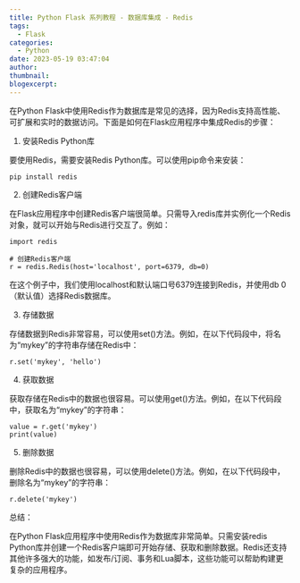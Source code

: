 ```yaml
---
title: Python Flask 系列教程 - 数据库集成 - Redis
tags:
  - Flask
categories:
  - Python
date: 2023-05-19 03:47:04
author:
thumbnail:
blogexcerpt:
---
```

在Python Flask中使用Redis作为数据库是常见的选择，因为Redis支持高性能、可扩展和实时的数据访问。下面是如何在Flask应用程序中集成Redis的步骤：

1. 安装Redis Python库

要使用Redis，需要安装Redis Python库。可以使用pip命令来安装： 

```
pip install redis
```

2. 创建Redis客户端

在Flask应用程序中创建Redis客户端很简单。只需导入redis库并实例化一个Redis对象，就可以开始与Redis进行交互了。例如： 

```
import redis

# 创建Redis客户端
r = redis.Redis(host='localhost', port=6379, db=0)
```

在这个例子中，我们使用localhost和默认端口号6379连接到Redis，并使用db 0（默认值）选择Redis数据库。

3. 存储数据

存储数据到Redis非常容易，可以使用set()方法。例如，在以下代码段中，将名为“mykey”的字符串存储在Redis中： 

```
r.set('mykey', 'hello')
```

4. 获取数据

获取存储在Redis中的数据也很容易。可以使用get()方法。例如，在以下代码段中，获取名为“mykey”的字符串： 

```
value = r.get('mykey')
print(value)
```

5. 删除数据

删除Redis中的数据也很容易，可以使用delete()方法。例如，在以下代码段中，删除名为“mykey”的字符串： 

```
r.delete('mykey')
```

总结：

在Python Flask应用程序中使用Redis作为数据库非常简单。只需安装redis Python库并创建一个Redis客户端即可开始存储、获取和删除数据。Redis还支持其他许多强大的功能，如发布/订阅、事务和Lua脚本，这些功能可以帮助构建更复杂的应用程序。

